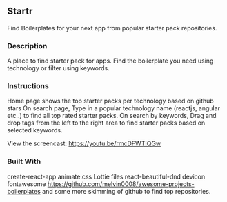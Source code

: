 ## Startr
Find Boilerplates for your next app from popular starter pack repositories.

### Description
A place to find starter pack for apps. Find the boilerplate you need using technology or filter using keywords.

### Instructions
Home page shows the top starter packs per technology based on github stars
On search page, Type in a popular technology name (reactjs, angular etc..) to find all top rated starter packs.
On search by keywords, Drag and drop tags from the left to the right area to find starter packs based on selected keywords.

View the screencast:
https://youtu.be/rmcDFWTIQGw

### Built With

create-react-app
animate.css
Lottie files
react-beautiful-dnd
devicon
fontawesome
https://github.com/melvin0008/awesome-projects-boilerplates
and some more skimming of github to find top repositories.
